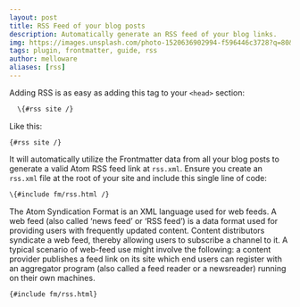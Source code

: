 ```yaml
---
layout: post
title: RSS Feed of your blog posts
description: Automatically generate an RSS feed of your blog links.
img: https://images.unsplash.com/photo-1520636902994-f596446c3728?q=80&w=3198&auto=format&fit=crop&ixlib=rb-4.0.3&ixid=M3wxMjA3fDB8MHxwaG90by1wYWdlfHx8fGVufDB8fHx8fA%3D%3D
tags: plugin, frontmatter, guide, rss
author: melloware
aliases: [rss]
---
```


Adding RSS is as easy as adding this tag to your `<head>` section:

```html
  \{#rss site /}
```

Like this:
```
{#rss site /}

```

It will automatically utilize the Frontmatter data from all your blog posts to generate a valid Atom RSS feed link at `rss.xml`. Ensure you create an `rss.xml` file at the root of your site and include this single line of code:

```html
\{#include fm/rss.html /}

```

The Atom Syndication Format is an XML language used for web feeds. A web feed (also called ‘news feed’ or ‘RSS feed’) is a data format used for providing users with frequently updated content. Content distributors syndicate a web feed, thereby allowing users to subscribe a channel to it. A typical scenario of web-feed use might involve the following: a content provider publishes a feed link on its site which end users can register with an aggregator program (also called a feed reader or a newsreader) running on their own machines.

```xml
{#include fm/rss.html}
```